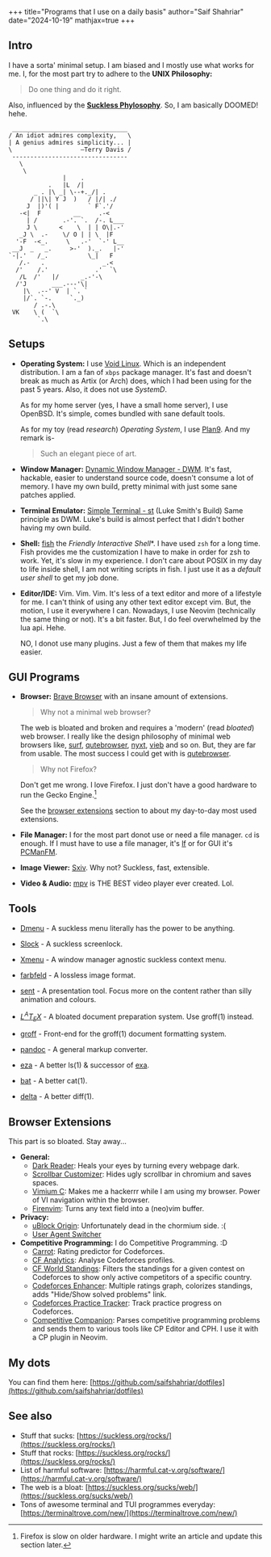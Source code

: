 +++
title="Programs that I use on a daily basis"
author="Saif Shahriar"
date="2024-10-19"
mathjax=true
+++

## Intro
I have a sorta' minimal setup. I am biased and I mostly use what works for me.
I, for the most part try to adhere to the **UNIX Philosophy:**
> Do one thing and do it right.

Also, influenced by the **[Suckless Phylosophy](https://suckless.org/philosophy/)**.
So, I am basically DOOMED! hehe.

```text
 ________________________________
/ An idiot admires complexity,   \
| A genius admires simplicity... |
\                   —Terry Davis /
 --------------------------------
   \
    \
               |    .
           .   |L  /|
       _ . |\ _| \--+._/| .
      / ||\| Y J  )   / |/| ./
     J  |)'( |        ` F`.'/
   -<|  F         __     .-<
     | /       .-'. `.  /-. L___
     J \      <    \  | | O\|.-'
   _J \  .-    \/ O | | \  |F
  '-F  -<_.     \   .-'  `-' L__
 __J  _   _.     >-'  )._.   |-'
`-|.'   /_.           \_|   F
   /.-   .                _.<
  /'    /.'             .'  `\
   /L  /'   |/      _.-'-\
  /'J       ___.---'\|
    |\  .--' V  | `. `
    |/`. `-.     `._)
       / .-.\
 VK    \ (  `\
        `.\
```

## Setups
- **Operating System:** I use [Void Linux](https://voidlinux.org/). Which is an
  independent distribution. I am a fan of `xbps` package manager. It's fast and
  doesn't break as much as Artix (or Arch) does, which I had been using for the
  past 5 years. Also, it does not use *SystemD*.

  As for my home server (yes, I have a small home server), I use OpenBSD. It's
  simple, comes bundled with sane default tools.

  As for my toy (read *research*) *Operating System*, I use
  [Plan9](https://p9f.org/). And my remark is-
  > Such an elegant piece of art.
- **Window Manager:**
  [Dynamic Window Manager - DWM](https://github.com/saifshahriar/dwm-saif). It's
  fast, hackable, easier to understand source code, doesn't consume a lot of
  memory. I have my own build, pretty minimal with just some sane patches
  applied.
- **Terminal Emulator:**
  [Simple Terminal - st](https://github.com/saifshahriar/st) (Luke Smith's Build)
  Same principle as DWM. Luke's build is almost perfect that I didn't bother
  having my own build.
- **Shell:** [fish](https://github.com/fish-shell/fish-shell) the *Friendly
  Interactive Shell**. I have used `zsh` for a long time. Fish provides me the
  customization I have to make in order for zsh to work. Yet, it's slow in my
  experience. I don't care about POSIX in my day to life inside shell, I am not
  writing scripts in fish. I just use it as a *default user shell* to get my job
  done.
- **Editor/IDE:** Vim. Vim. Vim. It's less of a text editor and more of a
  lifestyle for me. I can't think of using any other text editor except vim.
  But, the motion, I use it everywhere I can. Nowadays, I use Neovim
  (technically the same thing or not). It's a bit faster. But, I do feel
  overwhelmed by the lua api. Hehe.

  NO, I donot use many plugins. Just a few of them that makes my life easier.

## GUI Programs
- **Browser:** [Brave Browser](https://brave.com/) with an insane amount of
  extensions.

  >Why not a minimal web browser?

  The web is bloated and broken and requires a 'modern' (read
  *bloated*) web browser. I really like the design philosophy
  of minimal web browsers like, [surf](https://surf.suckless.org/),
  [qutebrowser](https://www.qutebrowser.org/),
  [nyxt](https://nyxt-browser.com/), [vieb](https://vieb.dev/)
  and so on. But, they are far from usable. The most success I could get with is
  [qutebrowser](https://www.qutebrowser.org/).

  >Why not Firefox?

  Don't get me wrong. I love Firefox. I just don't have a good hardware to run
  the Gecko Engine.[^1]

  See the [browser extensions](#browser-extensions) section to about my
  day-to-day most used
  extensions.
- **File Manager:** I for the most part donot use or need a file manager. `cd`
  is enough. If I must have to use a file manager, it's
  [lf](https://github.com/gokcehan/lf) or for GUI it's
  [PCManFM](https://wiki.archlinux.org/title/PCManFM).
- **Image Viewer:** [Sxiv](https://github.com/xyb3rt/sxiv). Why not? Suckless,
  fast, extensible.
- **Video & Audio:** [mpv](https://mpv.io/) is THE BEST video player ever
  created. Lol.

## Tools
- [Dmenu](https://github.com/saifshahriar/dmenu) - A suckless menu literally
  has the power to be anything.<br/>
- [Slock](https://tools.suckless.org/sent/) - A suckless screenlock.
- [Xmenu](https://github.com/phillbush/xmenu) - A window manager agnostic
  suckless context menu.
- [farbfeld](https://tools.suckless.org/farbfeld/) - A lossless image format.
- [sent](https://tools.suckless.org/sent/) - A presentation tool. Focus more on
  the content rather than silly animation and colours.

- [$L^{A}T_{E}X$](https://www.latex-project.org/) - A bloated document
  preparation system. Use groff(1) instead.
- [groff](https://www.gnu.org/software/groff/) - Front-end for the groff(1)
  document formatting system.
- [pandoc](https://pandoc.org/) - A general markup converter.

- [eza](https://github.com/eza-community/eza)  - A better ls(1) & successor of
  [exa](https://the.exa.website/).
- [bat](https://github.com/sharkdp/bat) - A better cat(1).
- [delta](https://github.com/dandavison/delta) - A better diff(1).

## Browser Extensions
This part is so bloated. Stay away...
- **General:**
    - [Dark Reader](https://darkreader.org/): Heals your eyes by turning every
    webpage dark.
    - [Scrollbar Customizer](https://chromewebstore.google.com/detail/scrollbar-customizer/flffekjijpabhjgpoapooggncnmcjopa):
    Hides ugly scrollbar in chromium and saves spaces.
    - [Vimium C](https://github.com/gdh1995/vimium-c): Makes me a hackerrr while
    I am using my browser. Power of VI
      navigation within the browser.
    - [Firenvim](https://github.com/glacambre/firenvim): Turns any text field
    into a (neo)vim buffer.
- **Privacy:**
    - [uBlock Origin](https://ublockorigin.com/): Unfortunately dead in the
      chormium side. :(
    - [User Agent Switcher](https://github.com/ray-lothian/UserAgent-Switcher)
- **Competitive Programming:** I do Competitive Programming. :D
    - [Carrot](): Rating predictor for Codeforces.
    - [CF Analytics](): Analyse Codeforces profiles.
    - [CF World Standings](): Filters the standings for a given contest on
    Codeforces to show only active competitors of a specific country.
    - [Codeforces Enhancer](): Multiple ratings graph, colorizes standings,
    adds "Hide/Show solved problems" link.
    - [Codeforces Practice Tracker](): Track practice progress on Codeforces.
    - [Competitive Companion](): Parses competitive programming problems and
    sends them to various tools like CP Editor and CPH. I use it with a CP
    plugin in Neovim.

## My dots
You can find them here:
[https://github.com/saifshahriar/dotfiles](https://github.com/saifshahriar/dotfiles)

## **See also**
- Stuff that sucks: [https://suckless.org/rocks/](https://suckless.org/rocks/)
- Stuff that rocks: [https://suckless.org/rocks/](https://suckless.org/rocks/)
- List of harmful software: [https://harmful.cat-v.org/software/](https://harmful.cat-v.org/software/)
- The web is a bloat: [https://suckless.org/sucks/web/](https://suckless.org/sucks/web/)
- Tons of awesome terminal and TUI programmes everyday: [https://terminaltrove.com/new/](https://terminaltrove.com/new/)

[^1]: Firefox is slow on older hardware. I might write an article and update
    this section later.
